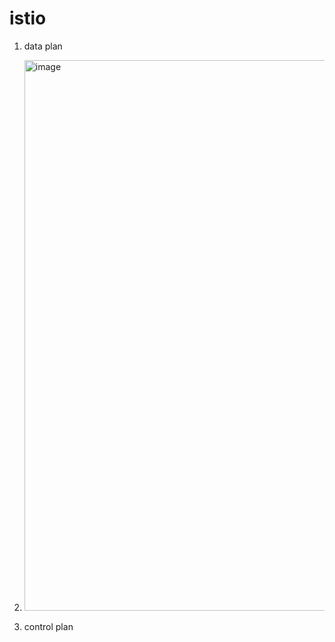 # istio

1. data plan
2. <img width="881" alt="image" src="https://user-images.githubusercontent.com/44109224/221445122-c1471620-b128-4424-b665-d9ddf2e12168.png">


3. control plan
